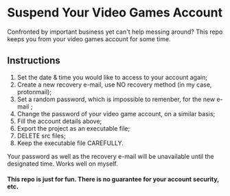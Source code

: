 # Suspend Your Video Games Account
 
Confronted by important business yet can't help messing around? This repo keeps you from your video games account for some time.

## Instructions
1. Set the date & time you would like to access to your account again;
2. Create a new recovery e-mail, use NO recovery method (in my case, protonmail);
3. Set a random password, which is impossible to remenber, for the new e-mail ;
4. Change the password of your video game account, on a similar basis;
5. Fill the account details above;
6. Export the project as an executable file;
7. DELETE src files;
8. Keep the executable file CAREFULLY. 

Your password as well as the recovery e-mail will be unavailable until the designated time.
Works well on myself.

#### This repo is just for fun. There is no guarantee for your account security, etc.

